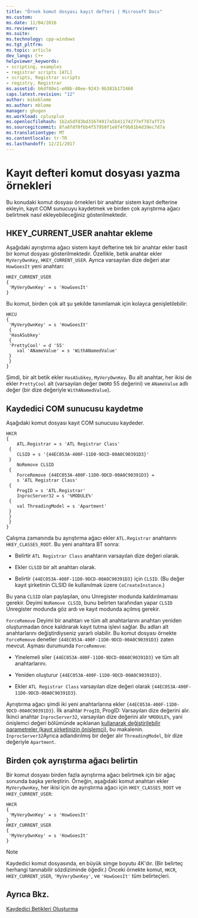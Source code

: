 ```yaml
---
title: "Örnek komut dosyası kayıt defteri | Microsoft Docs"
ms.custom: 
ms.date: 11/04/2016
ms.reviewer: 
ms.suite: 
ms.technology: cpp-windows
ms.tgt_pltfrm: 
ms.topic: article
dev_langs: C++
helpviewer_keywords:
- scripting, examples
- registrar scripts [ATL]
- scripts, Registrar scripts
- registry, Registrar
ms.assetid: b6df80e1-e08b-40ee-9243-9b381b172460
caps.latest.revision: "12"
author: mikeblome
ms.author: mblome
manager: ghogen
ms.workload: cplusplus
ms.openlocfilehash: 1b2a5dfd3bd31674917a5b41174277ef787aff25
ms.sourcegitcommit: 8fa8fdf0fbb4f57950f1e8f4f9b81b4d39ec7d7a
ms.translationtype: MT
ms.contentlocale: tr-TR
ms.lasthandoff: 12/21/2017
---
```

# <a name="registry-scripting-examples"></a>Kayıt defteri komut dosyası yazma örnekleri
Bu konudaki komut dosyası örnekleri bir anahtar sistem kayıt defterine ekleyin, kayıt COM sunucuyu kaydetmek ve birden çok ayrıştırma ağacı belirtmek nasıl ekleyebileceğiniz gösterilmektedir.  
  
## <a name="add-a-key-to-hkeycurrentuser"></a>HKEY_CURRENT_USER anahtar ekleme  
 Aşağıdaki ayrıştırma ağacı sistem kayıt defterine tek bir anahtar ekler basit bir komut dosyası gösterilmektedir. Özellikle, betik anahtar ekler `MyVeryOwnKey`, `HKEY_CURRENT_USER`. Ayrıca varsayılan dize değeri atar `HowGoesIt` yeni anahtarı:  
  
```  
HKEY_CURRENT_USER  
{  
 'MyVeryOwnKey' = s 'HowGoesIt'  
}  
```  
  
 Bu komut, birden çok alt şu şekilde tanımlamak için kolayca genişletilebilir:  
  
```  
HKCU  
{  
 'MyVeryOwnKey' = s 'HowGoesIt'  
 {  
 'HasASubkey'  
 {  
 'PrettyCool' = d '55'  
    val 'ANameValue' = s 'WithANamedValue'  
 }  
 }  
}  
```  
  
 Şimdi, bir alt betik ekler `HasASubkey`, `MyVeryOwnKey`. Bu alt anahtar, her ikisi de ekler `PrettyCool` alt (varsayılan değer `DWORD` 55 değerini) ve `ANameValue` adlı değer (bir dize değeriyle `WithANamedValue`).  
  
##  <a name="_atl_register_the_registrar_com_server"></a>Kaydedici COM sunucusu kaydetme  
 Aşağıdaki komut dosyası kayıt COM sunucusu kaydeder.  
  
```  
HKCR  
{  
    ATL.Registrar = s 'ATL Registrar Class'  
 {  
    CLSID = s '{44EC053A-400F-11D0-9DCD-00A0C90391D3}'  
 }  
    NoRemove CLSID  
 {  
    ForceRemove {44EC053A-400F-11D0-9DCD-00A0C90391D3} = 
    s 'ATL Registrar Class'  
 {  
    ProgID = s 'ATL.Registrar'  
    InprocServer32 = s '%MODULE%'  
 {  
    val ThreadingModel = s 'Apartment'  
 }  
 }  
 }  
}  
```  
  
 Çalışma zamanında bu ayrıştırma ağacı ekler `ATL.Registrar` anahtarını `HKEY_CLASSES_ROOT`. Bu yeni anahtara BT sonra:  
  
-   Belirtir `ATL Registrar Class` anahtarın varsayılan dize değeri olarak.  
  
-   Ekler `CLSID` bir alt anahtarı olarak.  
  
-   Belirtir `{44EC053A-400F-11D0-9DCD-00A0C90391D3}` için `CLSID`. (Bu değer kayıt şirketinin CLSID ile kullanılmak üzere `CoCreateInstance`.)  
  
 Bu yana `CLSID` olan paylaşılan, onu Unregister modunda kaldırılmaması gerekir. Deyimi `NoRemove CLSID`, bunu belirten tarafından yapar `CLSID` Unregister modunda göz ardı ve kayıt modunda açılmış gerekir.  
  
 `ForceRemove` Deyimi bir anahtarı ve tüm alt anahtarlarını anahtarı yeniden oluşturmadan önce kaldırarak kayıt tutma işlevi sağlar. Bu adları alt anahtarlarını değiştirdiyseniz yararlı olabilir. Bu komut dosyası örnekte `ForceRemove` denetler `{44EC053A-400F-11D0-9DCD-00A0C90391D3}` zaten mevcut. Aşması durumunda `ForceRemove`:  
  
-   Yinelemeli siler `{44EC053A-400F-11D0-9DCD-00A0C90391D3}` ve tüm alt anahtarlarını.  
  
-   Yeniden oluşturur `{44EC053A-400F-11D0-9DCD-00A0C90391D3}`.  
  
-   Ekler `ATL Registrar Class` varsayılan dize değeri olarak `{44EC053A-400F-11D0-9DCD-00A0C90391D3}`.  
  
 Ayrıştırma ağacı şimdi iki yeni anahtarlarına ekler `{44EC053A-400F-11D0-9DCD-00A0C90391D3}`. İlk anahtar `ProgID`, ProgID: Varsayılan dize değerini alır. İkinci anahtar `InprocServer32`, varsayılan dize değerini alır `%MODULE%`, yani önişlemci değeri bölümünde açıklanan [kullanarak değiştirilebilir parametreler (kayıt şirketinizin önişlemci)](../atl/using-replaceable-parameters-the-registrar-s-preprocessor.md), bu makalenin. `InprocServer32`Ayrıca adlandırılmış bir değer alır `ThreadingModel`, bir dize değeriyle `Apartment`.  
  
## <a name="specify-multiple-parse-trees"></a>Birden çok ayrıştırma ağacı belirtin  
 Bir komut dosyası birden fazla ayrıştırma ağacı belirtmek için bir ağaç sonunda başka yerleştirin. Örneğin, aşağıdaki komut anahtarı ekler `MyVeryOwnKey`, her ikisi için de ayrıştırma ağacı için `HKEY_CLASSES_ROOT` ve `HKEY_CURRENT_USER`:  
  
```  
HKCR  
{  
 'MyVeryOwnKey' = s 'HowGoesIt'  
}  
HKEY_CURRENT_USER  
{  
 'MyVeryOwnKey' = s 'HowGoesIt'  
}  
```  
  
> [!NOTE]
>  Kaydedici komut dosyasında, en büyük simge boyutu 4K'dır. (Bir belirteç herhangi tanınabilir sözdiziminde öğedir.) Önceki örnekte komut, `HKCR`, `HKEY_CURRENT_USER`, `'MyVeryOwnKey'`, ve `'HowGoesIt'` tüm belirteçleri.  
  
## <a name="see-also"></a>Ayrıca Bkz.  
 [Kaydedici Betikleri Oluşturma](../atl/creating-registrar-scripts.md)

